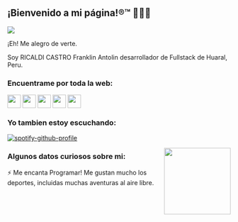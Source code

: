 <!---
FranklinRicaldiCastro/FranklinRicaldiCastro is a ✨ special ✨ repository because its `README.md` (this file) appears on your GitHub profile.
You can click the Preview link to take a look at your changes.
--->
## ¡Bienvenido a mi página!®™ 👋👋👋

![](https://github.com/FranklinRicaldiCastro/Perfil_GitHub/blob/main/Portada.jpg)

¡Eh! Me alegro de verte.

Soy RICALDI CASTRO Franklin Antolin desarrollador de Fullstack de Huaral, Peru.

### Encuentrame por toda la web:

<p align="left">
<a href="https://twitter.com/FRANKLIN_A_R_C" target="blank"><img align="center" src="https://github.com/fricalcic/GitHub/blog/socials/twitter%20(2).png" alt="" height="30" /></a>
<a href="https://www.linkedin.com/in/franklin-a-r-c/" target="blank"><img align="center" src="https://github.com/fricalcic/GitHub/blob/master/socials/transparent-Linkedin-logo-icon.png" alt="" height="30" /></a>
<a href="https://www.instagram.com/franklin_a_r_c/?hl=es-la" target="blank"><img align="center" src="https://github.com/fricalcic/GitHub/blob/master/socials/instagram.png" alt="" height="30" /></a>
<a href="https://www.twitch.tv/franklin_a_r_c" target="blank"><img align="center" src="https://github.com/fricalcic/GitHub/blob/master/socials/twitch.png" alt="" height="30" /></a>
<a href="https://www.youtube.com/channel/UCHcDFWF0T2CizRO8EzQlkLQ" target="blank"><img align="center" src="https://github.com/fricalcic/GitHub/blob/master/socials/youtube.png" alt="" height="30" /></a>


### Yo tambien estoy escuchando:

[![spotify-github-profile](https://spotify-github-profile.vercel.app/api/view?uid=22a52oj3e5hnylnh2ua2e6loy&cover_image=true&theme=novatorem&bar_color=24b6f5&bar_color_cover=false)](https://github.com/kittinan/spotify-github-profile)

<img align="right" width="150" height="150" src="https://github.com/FranklinRicaldiCastro/Perfil_GitHub/blob/main/Yo.gif"></a>

### Algunos datos curiosos sobre mi:

⚡ Me encanta Programar! Me gustan mucho los deportes, incluidas muchas aventuras al aire libre.

